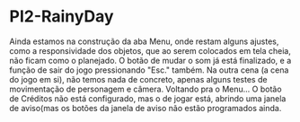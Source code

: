 # PI2-RainyDay
Ainda estamos na construção da aba Menu, onde restam alguns ajustes, como a responsividade dos objetos, que ao serem colocados em tela cheia, não ficam como o planejado. O botão de mudar o som já está finalizado, e a função de sair do jogo pressionando "Esc." também. Na outra cena (a cena do jogo em si), não temos nada de concreto, apenas alguns testes de movimentação de personagem e câmera. Voltando pra o Menu...  O botão de Créditos não está configurado, mas o de jogar está, abrindo uma janela de aviso(mas os botões da janela de aviso não estão programados ainda.
